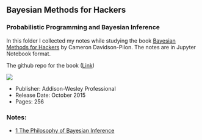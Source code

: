 ## Bayesian Methods for Hackers
### Probabilistic Programming and Bayesian Inference

In this folder I collected my notes while studying the book [Bayesian Methods for Hackers](http://www.informit.com/store/bayesian-methods-for-hackers-probabilistic-programming-9780133902839) by Cameron Davidson-Pilon. The notes are in Jupyter Notebook format.

The github repo for the book ([Link](https://github.com/CamDavidsonPilon/Probabilistic-Programming-and-Bayesian-Methods-for-Hackers))

<IMG src='http://www.informit.com/ShowCover.aspx?isbn=9780133902839&type=f'> <P>

* Publisher: Addison-Wesley Professional
* Release Date: October 2015
* Pages: 256

### Notes:
* [1 The Philosophy of Bayesian Inference](http://nbviewer.jupyter.org/github/ditdili/Statistics-Statistical_Learning/blob/master/BayesianMethodsforHackers/notebooks/Chapter-1-The_Philosophy_of_Bayesian_Inference-Notes.ipynb)
